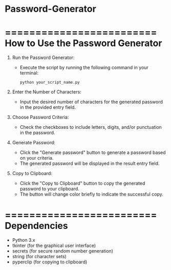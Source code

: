 # Password-Generator

=========================
How to Use the Password Generator
=========================

1. Run the Password Generator:
   - Execute the script by running the following command in your terminal:
     ```
     python your_script_name.py
     ```

2. Enter the Number of Characters:
   - Input the desired number of characters for the generated password in the provided entry field.

3. Choose Password Criteria:
   - Check the checkboxes to include letters, digits, and/or punctuation in the password.

4. Generate Password:
   - Click the "Generate password" button to generate a password based on your criteria.
   - The generated password will be displayed in the result entry field.

5. Copy to Clipboard:
   - Click the "Copy to Clipboard" button to copy the generated password to your clipboard.
   - The button will change color briefly to indicate the successful copy.

=========================
Dependencies
=========================
- Python 3.x
- tkinter (for the graphical user interface)
- secrets (for secure random number generation)
- string (for character sets)
- pyperclip (for copying to clipboard)
